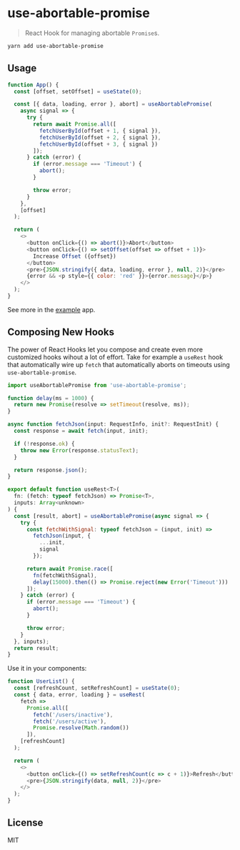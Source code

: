 # use-abortable-promise

> React Hook for managing abortable `Promise`s.

```bash
yarn add use-abortable-promise
```

## Usage

```js
function App() {
  const [offset, setOffset] = useState(0);

  const [{ data, loading, error }, abort] = useAbortablePromise(
    async signal => {
      try {
        return await Promise.all([
          fetchUserById(offset + 1, { signal }),
          fetchUserById(offset + 2, { signal }),
          fetchUserById(offset + 3, { signal })
        ]);
      } catch (error) {
        if (error.message === 'Timeout') {
          abort();
        }

        throw error;
      }
    },
    [offset]
  );

  return (
    <>
      <button onClick={() => abort()}>Abort</button>
      <button onClick={() => setOffset(offset => offset + 1)}>
        Increase Offset ({offset})
      </button>
      <pre>{JSON.stringify({ data, loading, error }, null, 2)}</pre>
      {error && <p style={{ color: 'red' }}>{error.message}</p>}
    </>
  );
}
```

See more in the [example](https://github.com/ninjagains/use-abortable-promise/blob/master/example) app.

## Composing New Hooks

The power of React Hooks let you compose and create even more customized hooks wihout a lot of effort. Take for example a `useRest` hook that automatically wire up `fetch` that automatically aborts on timeouts using `use-abortable-promise`.

```js
import useAbortablePromise from 'use-abortable-promise';

function delay(ms = 1000) {
  return new Promise(resolve => setTimeout(resolve, ms));
}

async function fetchJson(input: RequestInfo, init?: RequestInit) {
  const response = await fetch(input, init);

  if (!response.ok) {
    throw new Error(response.statusText);
  }

  return response.json();
}

export default function useRest<T>(
  fn: (fetch: typeof fetchJson) => Promise<T>,
  inputs: Array<unknown>
) {
  const [result, abort] = useAbortablePromise(async signal => {
    try {
      const fetchWithSignal: typeof fetchJson = (input, init) =>
        fetchJson(input, {
          ...init,
          signal
        });

      return await Promise.race([
        fn(fetchWithSignal),
        delay(15000).then(() => Promise.reject(new Error('Timeout')))
      ]);
    } catch (error) {
      if (error.message === 'Timeout') {
        abort();
      }

      throw error;
    }
  }, inputs);
  return result;
}
```

Use it in your components:

```js
function UserList() {
  const [refreshCount, setRefreshCount] = useState(0);
  const { data, error, loading } = useRest(
    fetch =>
      Promise.all([
        fetch('/users/inactive'),
        fetch('/users/active'),
        Promise.resolve(Math.random())
      ]),
    [refreshCount]
  );

  return (
    <>
      <button onClick={() => setRefreshCount(c => c + 1)}>Refresh</button>
      <pre>{JSON.stringify(data, null, 2)}</pre>
    </>
  );
}
```

## License

MIT
